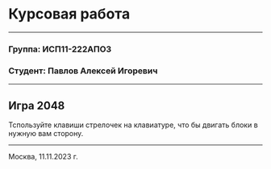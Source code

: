# Курсовая работа

---
### Группа: ИСП11-222АПОЗ
### Студент: Павлов Алексей Игоревич

---

## Игра 2048

Тспользуйте клавиши стрелочек на клавиатуре, что бы двигать блоки в нужную вам сторону.


___
Москва, 11.11.2023 г.